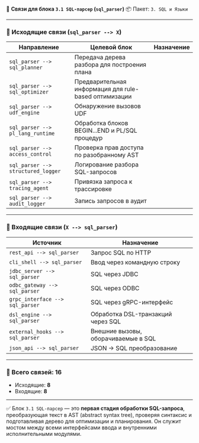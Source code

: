 🔗 **Связи для блока `3.1 SQL-парсер` (`sql_parser`)**
📦 Пакет: `3. SQL и Языки`

---

### 🔻 Исходящие связи (`sql_parser --> X`)

| Направление                        | Целевой блок                                          | Назначение |
| ---------------------------------- | ----------------------------------------------------- | ---------- |
| `sql_parser --> sql_planner`       | Передача дерева разбора для построения плана          |            |
| `sql_parser --> sql_optimizer`     | Предварительная информация для rule-based оптимизации |            |
| `sql_parser --> udf_engine`        | Обнаружение вызовов UDF                               |            |
| `sql_parser --> pl_lang_runtime`   | Обработка блоков BEGIN...END и PL/SQL процедур        |            |
| `sql_parser --> access_control`    | Проверка прав доступа по разобранному AST             |            |
| `sql_parser --> structured_logger` | Логирование разбора SQL-запросов                      |            |
| `sql_parser --> tracing_agent`     | Привязка запроса к трассировке                        |            |
| `sql_parser --> audit_logger`      | Запись запросов в аудит                               |            |

---

### 🔺 Входящие связи (`X --> sql_parser`)

| Источник                        | Назначение                          |
| ------------------------------- | ----------------------------------- |
| `rest_api --> sql_parser`       | Запрос SQL по HTTP                  |
| `cli_shell --> sql_parser`      | Ввод через командную строку         |
| `jdbc_server --> sql_parser`    | SQL через JDBC                      |
| `odbc_gateway --> sql_parser`   | SQL через ODBC                      |
| `grpc_interface --> sql_parser` | SQL через gRPC-интерфейс            |
| `dsl_engine --> sql_parser`     | Обработка DSL-транзакций через SQL  |
| `external_hooks --> sql_parser` | Внешние вызовы, оборачиваемые в SQL |
| `json_api --> sql_parser`       | JSON → SQL преобразование           |

---

### 🧩 Всего связей: **16**

* Исходящие: **8**
* Входящие: **8**

---

✅ Блок `3.1 SQL-парсер` — это **первая стадия обработки SQL-запроса**, преобразующая текст в AST (abstract syntax tree), проверяя синтаксис и подготавливая дерево для оптимизации и планирования. Он служит мостом между всеми интерфейсами ввода и внутренними исполнительными модулями.

